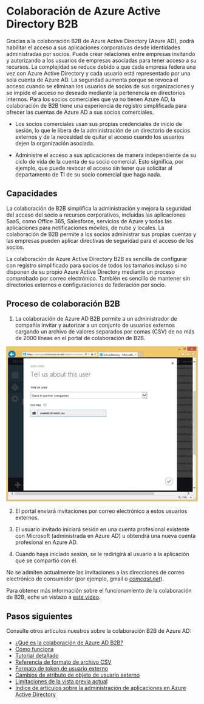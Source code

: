 <properties
   pageTitle="Colaboración de Azure Active Directory B2B | Microsoft Azure"
   description="La colaboración de Azure Active Directory B2B permite a los socios comerciales tener acceso a sus aplicaciones corporativas, con cada uno de sus usuarios representados por una cuenta de Azure AD única."
   services="active-directory"
   documentationCenter=""
   authors="curtand"
   manager="stevenpo"
   editor=""/>

<tags
   ms.service="active-directory"
   ms.devlang="na"
   ms.topic="article"
   ms.tgt_pltfrm="na"
   ms.workload="identity"
   ms.date="05/09/2016"
   ms.author="curtand"/>

# Colaboración de Azure Active Directory B2B

Gracias a la colaboración B2B de Azure Active Directory (Azure AD), podrá habilitar el acceso a sus aplicaciones corporativas desde identidades administradas por socios. Puede crear relaciones entre empresas invitando y autorizando a los usuarios de empresas asociadas para tener acceso a su recursos. La complejidad se reduce debido a que cada empresa federa una vez con Azure Active Directory y cada usuario está representado por una sola cuenta de Azure AD. La seguridad aumenta porque se revoca el acceso cuando se eliminan los usuarios de socios de sus organizaciones y se impide el acceso no deseado mediante la pertenencia en directorios internos. Para los socios comerciales que ya no tienen Azure AD, la colaboración de B2B tiene una experiencia de registro simplificada para ofrecer las cuentas de Azure AD a sus socios comerciales.

-   Los socios comerciales usan sus propias credenciales de inicio de sesión, lo que le libera de la administración de un directorio de socios externos y de la necesidad de quitar el acceso cuando los usuarios dejen la organización asociada.

-   Administre el acceso a sus aplicaciones de manera independiente de su ciclo de vida de la cuenta de su socio comercial. Esto significa, por ejemplo, que puede revocar el acceso sin tener que solicitar al departamento de TI de su socio comercial que haga nada.

## Capacidades

La colaboración de B2B simplifica la administración y mejora la seguridad del acceso del socio a recursos corporativos, incluidas las aplicaciones SaaS, como Office 365, Salesforce, servicios de Azure y todas las aplicaciones para notificaciones móviles, de nube y locales. La colaboración de B2B permite a los socios administrar sus propias cuentas y las empresas pueden aplicar directivas de seguridad para el acceso de los socios.

La colaboración de Azure Active Directory B2B es sencilla de configurar con registro simplificado para socios de todos los tamaños incluso si no disponen de su propio Azure Active Directory mediante un proceso comprobado por correo electrónico. También es sencillo de mantener sin directorios externos o configuraciones de federación por socio.

## Proceso de colaboración B2B

1. La colaboración de Azure AD B2B permite a un administrador de compañía invitar y autorizar a un conjunto de usuarios externos cargando un archivo de valores separados por comas (CSV) de no más de 2000 líneas en el portal de colaboración de B2B.

  ![Diálogo de carga de archivos CSV](./media/active-directory-b2b-collaboration-overview/upload-csv.png)

2. El portal enviará invitaciones por correo electrónico a estos usuarios externos.

3. El usuario invitado iniciará sesión en una cuenta profesional existente con Microsoft (administrada en Azure AD) u obtendrá una nueva cuenta profesional en Azure AD.

4. Cuando haya iniciado sesión, se le redirigirá al usuario a la aplicación que se compartió con él.

No se admiten actualmente las invitaciones a las direcciones de correo electrónico de consumidor (por ejemplo, gmail o [*comcast.net*](http://comcast.net/)).

Para obtener más información sobre el funcionamiento de la colaboración de B2B, eche un vistazo a [este vídeo](http://aka.ms/aadshowb2b).

## Pasos siguientes
Consulte otros artículos nuestros sobre la colaboración B2B de Azure AD:

- [¿Qué es la colaboración de Azure AD B2B?](active-directory-b2b-what-is-azure-ad-b2b.md)
- [Cómo funciona](active-directory-b2b-how-it-works.md)
- [Tutorial detallado](active-directory-b2b-detailed-walkthrough.md)
- [Referencia de formato de archivo CSV](active-directory-b2b-references-csv-file-format.md)
- [Formato de token de usuario externo](active-directory-b2b-references-external-user-token-format.md)
- [Cambios de atributo de objeto de usuario externo](active-directory-b2b-references-external-user-object-attribute-changes.md)
- [Limitaciones de la vista previa actual](active-directory-b2b-current-preview-limitations.md)
- [Índice de artículos sobre la administración de aplicaciones en Azure Active Directory](active-directory-apps-index.md)

<!---HONumber=AcomDC_0511_2016-->